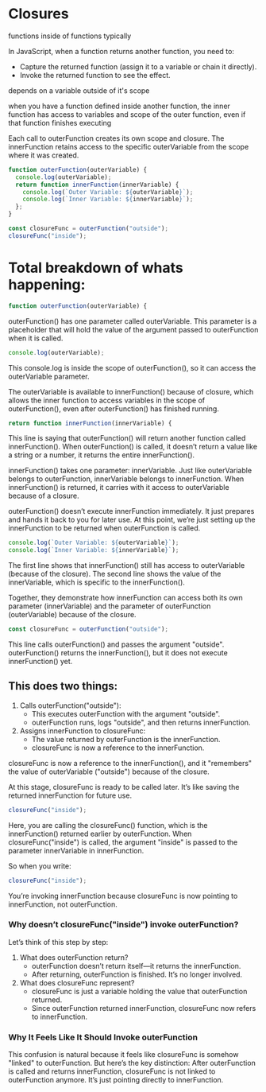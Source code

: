 # Closures

functions inside of functions typically

In JavaScript, when a function returns another function, you need to:

- Capture the returned function (assign it to a variable or chain it directly).
- Invoke the returned function to see the effect.

depends on a variable outside of it's scope

when you have a function defined inside another function, the inner function has access to variables and scope of the outer function, even if that function finishes executing

Each call to outerFunction creates its own scope and closure. The innerFunction retains access to the specific outerVariable from the scope where it was created.

```js
function outerFunction(outerVariable) {
  console.log(outerVariable);
  return function innerFunction(innerVariable) {
    console.log(`Outer Variable: ${outerVariable}`);
    console.log(`Inner Variable: ${innerVariable}`);
  };
}

const closureFunc = outerFunction("outside");
closureFunc("inside");
```

# Total breakdown of whats happening:

```js
function outerFunction(outerVariable) {
```

outerFunction() has one parameter called outerVariable. This parameter is a placeholder that will hold the value of the argument passed to outerFunction when it is called.

```js
console.log(outerVariable);
```

This console.log is inside the scope of outerFunction(), so it can access the outerVariable parameter.

The outerVariable is available to innerFunction() because of closure, which allows the inner function to access variables in the scope of outerFunction(), even after outerFunction() has finished running.

```js
return function innerFunction(innerVariable) {
```

This line is saying that outerFunction() will return another function called innerFunction(). When outerFunction() is called, it doesn’t return a value like a string or a number, it returns the entire innerFunction().

innerFunction() takes one parameter: innerVariable. Just like outerVariable belongs to outerFunction, innerVariable belongs to innerFunction. When innerFunction() is returned, it carries with it access to outerVariable because of a closure.

outerFunction() doesn’t execute innerFunction immediately. It just prepares and hands it back to you for later use. At this point, we’re just setting up the innerFunction to be returned when outerFunction is called.

```js
console.log(`Outer Variable: ${outerVariable}`);
console.log(`Inner Variable: ${innerVariable}`);
```

The first line shows that innerFunction() still has access to outerVariable (because of the closure).
The second line shows the value of the innerVariable, which is specific to the innerFunction().

Together, they demonstrate how innerFunction can access both its own parameter (innerVariable) and the parameter of outerFunction (outerVariable) because of the closure.

```js
const closureFunc = outerFunction("outside");
```

This line calls outerFunction() and passes the argument "outside".
outerFunction() returns the innerFunction(), but it does not execute innerFunction() yet.

## This does two things:

1. Calls outerFunction("outside"):
   - This executes outerFunction with the argument "outside".
   - outerFunction runs, logs "outside", and then returns innerFunction.
2. Assigns innerFunction to closureFunc:
   - The value returned by outerFunction is the innerFunction.
   - closureFunc is now a reference to the innerFunction.

closureFunc is now a reference to the innerFunction(), and it "remembers" the value of outerVariable ("outside") because of the closure.

At this stage, closureFunc is ready to be called later. It’s like saving the returned innerFunction for future use.

```js
closureFunc("inside");
```

Here, you are calling the closureFunc() function, which is the innerFunction() returned earlier by outerFunction. When closureFunc("inside") is called, the argument "inside" is passed to the parameter innerVariable in innerFunction.

So when you write:

```js
closureFunc("inside");
```

You’re invoking innerFunction because closureFunc is now pointing to innerFunction, not outerFunction.

### Why doesn’t closureFunc("inside") invoke outerFunction?

Let’s think of this step by step:

1. What does outerFunction return?
   - outerFunction doesn’t return itself—it returns the innerFunction.
   - After returning, outerFunction is finished. It’s no longer involved.
2. What does closureFunc represent?
   - closureFunc is just a variable holding the value that outerFunction returned.
   - Since outerFunction returned innerFunction, closureFunc now refers to innerFunction.

### Why It Feels Like It Should Invoke outerFunction

This confusion is natural because it feels like closureFunc is somehow "linked" to outerFunction. But here’s the key distinction:
After outerFunction is called and returns innerFunction, closureFunc is not linked to outerFunction anymore. It’s just pointing directly to innerFunction.
